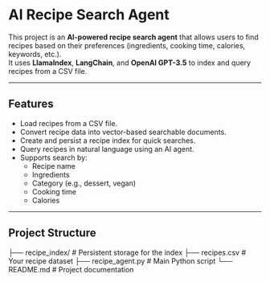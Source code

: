 # AI Recipe Search Agent

This project is an **AI-powered recipe search agent** that allows users to find recipes based on their preferences (ingredients, cooking time, calories, keywords, etc.).  
It uses **LlamaIndex**, **LangChain**, and **OpenAI GPT-3.5** to index and query recipes from a CSV file.

---

## Features
- Load recipes from a CSV file.
- Convert recipe data into vector-based searchable documents.
- Create and persist a recipe index for quick searches.
- Query recipes in natural language using an AI agent.
- Supports search by:
  - Recipe name
  - Ingredients
  - Category (e.g., dessert, vegan)
  - Cooking time
  - Calories

---

## Project Structure
├── recipe_index/ # Persistent storage for the index
├── recipes.csv # Your recipe dataset
├── recipe_agent.py # Main Python script
└── README.md # Project documentation
